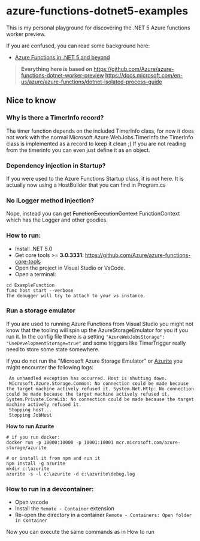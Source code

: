 # azure-functions-dotnet5-examples
This is my personal playground for discovering the .NET 5 Azure functions worker preview.


If you are confused, you can read some background here:
- [Azure Functions in .NET 5 and beyond](https://dev.to/oscarvantol/azure-functions-in-net-5-and-beyond-26d6)


> **Everything here is based on**
> https://github.com/Azure/azure-functions-dotnet-worker-preview
> https://docs.microsoft.com/en-us/azure/azure-functions/dotnet-isolated-process-guide

## Nice to know

### Why is there a TimerInfo record?
The timer function depends on the included TimerInfo class, for now it does not work with the normal Microsoft.Azure.WebJobs.TimerInfo
the TimerInfo class is implemented as a record to keep it clean ;)
If you are not reading from the timerinfo you can even just define it as an object. 


### Dependency injection in Startup?
If you were used to the Azure Functions Startup class, it is not here. It is actually now using a HostBuilder that you can find in Program.cs

### No ILogger method injection?
Nope, instead you can get ~~FunctionExecutionContext~~ FunctionContext which has the Logger and other goodies.

### How to run:
- Install .NET 5.0
- Get core tools >= **3.0.3331**: https://github.com/Azure/azure-functions-core-tools
- Open the project in Visual Studio or VsCode.
- Open a terminal: 
``` 
cd ExampleFunction
func host start --verbose
The debugger will try to attach to your vs instance.
```


### Run a storage emulator
If you are used to running Azure Functions from Visual Studio you might not know that the tooling will spin up the AzureStorageEmulator for you if you run it. In the config file there is a setting ```"AzureWebJobsStorage": "UseDevelopmentStorage=true"``` and some triggers like TimerTrigger really need to store some state somewhere.

If you do not run the "Microsoft Azure Storage Emulator" or [Azurite](https://github.com/Azure/Azurite) you might encounter the following logs:
```
 An unhandled exception has occurred. Host is shutting down.
 Microsoft.Azure.Storage.Common: No connection could be made because the target machine actively refused it. System.Net.Http: No connection could be made because the target machine actively refused it. System.Private.CoreLib: No connection could be made because the target machine actively refused it.
 Stopping host...
 Stopping JobHost
```

**How to run Azurite**
```
# if you run docker:
docker run -p 10000:10000 -p 10001:10001 mcr.microsoft.com/azure-storage/azurite

# or install it from npm and run it
npm install -g azurite
mkdir c:\azurite
azurite -s -l c:\azurite -d c:\azurite\debug.log
```


### How to run in a devcontainer:

- Open vscode
- Install the `Remote - Container` extension
- Re-open the directory in a container `Remote - Containers: Open folder in Container`

Now you can execute the same commands as in How to run
